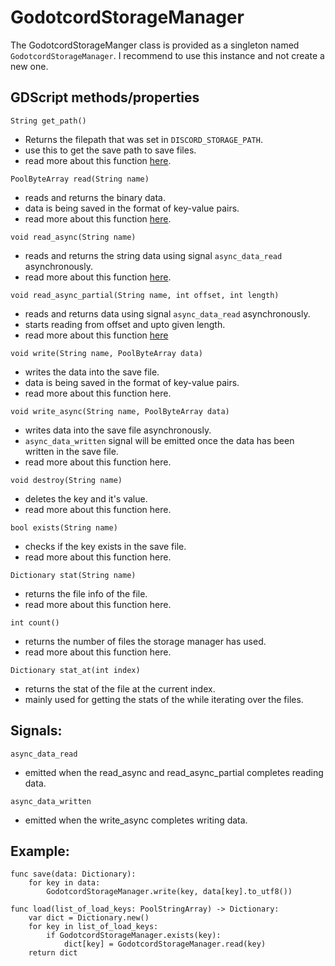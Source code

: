# GodotcordStorageManager
The GodotcordStorageManger class is provided as a singleton named `GodotcordStorageManager`. I recommend to use this instance and not create a new one.

## GDScript methods/properties

`String get_path()`
- Returns the filepath that was set in `DISCORD_STORAGE_PATH`.
- use this to get the save path to save files.
- read more about this function [here](https://discord.com/developers/docs/game-sdk/storage#getpath).

`PoolByteArray read(String name)`
- reads and returns the binary data.
- data is being saved in the format of key-value pairs.
- read more about this function [here](https://discord.com/developers/docs/game-sdk/storage#read).

`void read_async(String name)`
- reads and returns the string data using signal `async_data_read` asynchronously.
- read more about this function [here](https://discord.com/developers/docs/game-sdk/storage#readasync).

`void read_async_partial(String name, int offset, int length)`
- reads and returns data using signal `async_data_read` asynchronously.
- starts reading from offset and upto given length.
- read more about this function [here](https://discord.com/developers/docs/game-sdk/storage#readasyncpartial)

`void write(String name, PoolByteArray data)`
- writes the data into the save file.
- data is being saved in the format of key-value pairs.
- read more about this function here.

`void write_async(String name, PoolByteArray data)`
- writes data into the save file asynchronously.
- `async_data_written` signal will be emitted once the data has been written in the save file.
- read more about this function here.

`void destroy(String name)`
- deletes the key and it's value.
- read more about this function here.

`bool exists(String name)`
- checks if the key exists in the save file.
- read more about this function here.

`Dictionary stat(String name)`
- returns the file info of the file.
- read more about this function here.

`int count()`
- returns the number of files the storage manager has used.
- read more about this function here.

`Dictionary stat_at(int index)`
- returns the stat of the file at the current index.
- mainly used for getting the stats of the while iterating over the files.

## Signals:
`async_data_read`
- emitted when the read_async and read_async_partial completes reading data.

`async_data_written`
- emitted when the write_async completes writing data.

## Example:
```gdscript
func save(data: Dictionary):
    for key in data:
        GodotcordStorageManager.write(key, data[key].to_utf8())

func load(list_of_load_keys: PoolStringArray) -> Dictionary:
    var dict = Dictionary.new()
    for key in list_of_load_keys:
        if GodotcordStorageManager.exists(key):
            dict[key] = GodotcordStorageManager.read(key)
    return dict
```
